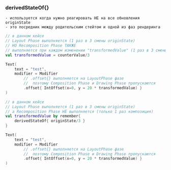 
### derivedStateOf{} 
	- используется когда нужно реагировать НЕ на все обновления originState
	- это посредник между родительским стейтом и одной из фаз рендеринга

```kotlin
// в данном кейсе 
// Layout Phase выполняется (1 раз в 3 смены originState)
// HO Recomposition Phase ТАКЖЕ 
// выполняется при каждом изменении "transformedValue" (1 раз в 3 смены originState)
val transformedValue = counterValue/3

Text(
	text = "test",
	modifier = Modifier
		// .offset{} выполняется на LayoutPhase фазе
		//  поэтому Composition Phase и Drawing Phase пропускаются
		.offset{ IntOffset(x=0, y = 20 * transformedValue) }
)

// в данном кейсе 
// Layout Phase выполняется (1 раз в 3 смены originState)
// а Recomposition Phase НЕ выполняется (только 1 раз композиция)
val transformedValue by remember{
	derivedStateOf{ originState/3 }
}

Text(
	text = "test",
	modifier = Modifier
		// .offset{} выполняется на LayoutPhase фазе
		//  поэтому Composition Phase и Drawing Phase пропускаются
		.offset{ IntOffset(x=0, y = 20 * transformedValue) }
)
```